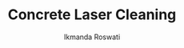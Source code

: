 ---
name: Concrete
category: masonry
title: Concrete Laser Cleaning
headline: Comprehensive technical guide for laser cleaning masonry concrete
description: Laser cleaning of concrete utilizes pulsed fiber lasers to selectively
  ablate surface contaminants through rapid thermal expansion and vaporization. The
  process exploits the differential absorption characteristics between contaminants
  and the calcium silicate hydrate matrix of concrete, enabling precise removal without
  mechanical damage or chemical residue.
keywords: concrete, concrete masonry, laser ablation, laser cleaning, non-contact
  cleaning, pulsed fiber laser, surface contamination removal, industrial laser parameters,
  thermal processing, surface restoration
chemicalProperties:
  symbol: N/A (Composite)
  formula: "CaO\xB7SiO\u2082\xB7H\u2082O (C-S-H gel primary phase)"
  materialType: masonry
properties:
  density: "2300\u20132500 kg/m\xB3"
  densityNumeric: 2300.0
  densityUnit: "kg/m\xB3"
  densityMin: "1.8 g/cm\xB3"
  densityMinNumeric: 1.8
  densityMinUnit: "g/cm\xB3"
  densityMax: "6.0 g/cm\xB3"
  densityMaxNumeric: 6.0
  densityMaxUnit: "g/cm\xB3"
  densityPercentile: 100.0
  meltingPoint: "~1200\u20131400\xB0C (decomposition begins at ~500\xB0C)"
  meltingPointNumeric: 1200.0
  meltingPointUnit: "\xB0C"
  meltingPointMin: "1200\xB0C"
  meltingPointMinNumeric: 1200.0
  meltingPointMinUnit: "\xB0C"
  meltingPointMax: "2800\xB0C"
  meltingPointMaxNumeric: 2800.0
  meltingPointMaxUnit: "\xB0C"
  meltingPercentile: 0.0
  thermalConductivity: "0.8\u20131.3 W/(m\xB7K)"
  thermalConductivityNumeric: 0.8
  thermalConductivityUnit: W/
  thermalConductivityMin: "0.5 W/m\xB7K"
  thermalConductivityMinNumeric: 0.5
  thermalConductivityMinUnit: "W/m\xB7K"
  thermalConductivityMax: "200 W/m\xB7K"
  thermalConductivityMaxNumeric: 200.0
  thermalConductivityMaxUnit: "W/m\xB7K"
  thermalPercentile: 0.2
  tensileStrength: "2\u20135 MPa"
  tensileStrengthNumeric: 2.0
  tensileStrengthUnit: MPa
  tensileStrengthMin: 50 MPa
  tensileStrengthMinNumeric: 50.0
  tensileStrengthMinUnit: MPa
  tensileStrengthMax: 1000 MPa
  tensileStrengthMaxNumeric: 1000.0
  tensileStrengthMaxUnit: MPa
  tensilePercentile: 0.0
  hardness: "5\u20137 Mohs (aggregate dependent)"
  hardnessNumeric: 5.0
  hardnessUnit: Mohs
  hardnessMin: 1 Mohs
  hardnessMinNumeric: 1.0
  hardnessMinUnit: Mohs
  hardnessMax: 10 Mohs
  hardnessMaxNumeric: 10.0
  hardnessMaxUnit: Mohs
  hardnessPercentile: 44.4
  youngsModulus: "20\u201340 GPa"
  youngsModulusNumeric: 20.0
  youngsModulusUnit: GPa
  youngsModulusMin: 20 GPa
  youngsModulusMinNumeric: 20.0
  youngsModulusMinUnit: GPa
  youngsModulusMax: 80 GPa
  youngsModulusMaxNumeric: 80.0
  youngsModulusMaxUnit: GPa
  modulusPercentile: 0.0
  laserType: Pulsed fiber laser
  wavelength: 1064nm
  fluenceRange: "1.0\u201310 J/cm\xB2"
  chemicalFormula: "Complex composite (primarily CaO\xB7SiO\u2082\xB7H\u2082O)"
composition:
- "Portland cement (10\u201315%): Calcium silicates (C3S, C2S), calcium aluminates"
- "Aggregate (60\u201375%): Silica (SiO\u2082), limestone, gravel"
- "Water (15\u201320%): H\u2082O for hydration"
- "Air voids (1\u20138%): Entrained or entrapped air"
machineSettings:
  powerRange: 50-200W
  powerRangeNumeric: 125.0
  powerRangeUnit: W
  powerRangeMin: 20W
  powerRangeMinNumeric: 20.0
  powerRangeMinUnit: W
  powerRangeMax: 500W
  powerRangeMaxNumeric: 500.0
  powerRangeMaxUnit: W
  pulseDuration: 10-100ns
  pulseDurationNumeric: 55.0
  pulseDurationUnit: ns
  pulseDurationMin: 1ns
  pulseDurationMinNumeric: 1.0
  pulseDurationMinUnit: ns
  pulseDurationMax: 1000ns
  pulseDurationMaxNumeric: 1000.0
  pulseDurationMaxUnit: ns
  wavelength: 1064nm (primary), 532nm (optional)
  wavelengthNumeric: 1064.0
  wavelengthUnit: nm
  wavelengthMin: 355nm
  wavelengthMinNumeric: 355.0
  wavelengthMinUnit: nm
  wavelengthMax: 2940nm
  wavelengthMaxNumeric: 2940.0
  wavelengthMaxUnit: nm
  spotSize: 0.1-1.0mm
  spotSizeNumeric: 0.55
  spotSizeUnit: mm
  spotSizeMin: 0.01mm
  spotSizeMinNumeric: 0.01
  spotSizeMinUnit: mm
  spotSizeMax: 10mm
  spotSizeMaxNumeric: 10.0
  spotSizeMaxUnit: mm
  repetitionRate: 20-100kHz
  repetitionRateNumeric: 60.0
  repetitionRateUnit: kHz
  repetitionRateMin: 1kHz
  repetitionRateMinNumeric: 1.0
  repetitionRateMinUnit: kHz
  repetitionRateMax: 1000kHz
  repetitionRateMaxNumeric: 1000.0
  repetitionRateMaxUnit: kHz
  fluenceRange: "1.0\u201310 J/cm\xB2"
  fluenceRangeNumeric: 1.0
  fluenceRangeUnit: "J/cm\xB2"
  fluenceRangeMin: "0.1J/cm\xB2"
  fluenceRangeMinNumeric: 0.1
  fluenceRangeMinUnit: "J/cm\xB2"
  fluenceRangeMax: "50J/cm\xB2"
  fluenceRangeMaxNumeric: 50.0
  fluenceRangeMaxUnit: "J/cm\xB2"
applications:
- 'Construction: Removal of paint, graffiti, and other surface contaminants from concrete
  structures'
- 'Restoration: Cleaning historical concrete buildings and monuments without damaging
  the material'
compatibility:
- Steel reinforcement (when properly shielded)
- Natural stone substrates (granite, limestone)
- Brick and masonry materials
regulatoryStandards: 'EN 1504-10: Products and systems for protection and repair of
  concrete structures; ISO 11145:2018 Laser and laser-related equipment - Vocabulary
  and symbols'
author: Ikmanda Roswati
author_object:
  id: 3
  name: Ikmanda Roswati
  sex: m
  title: Ph.D.
  country: Indonesia
  expertise: Ultrafast Laser Physics and Material Interactions
  image: /images/author/ikmanda-roswati.jpg
images:
  hero:
    alt: Concrete surface undergoing laser cleaning showing precise contamination
      removal
    url: /images/concrete-laser-cleaning-hero.jpg
  micro:
    alt: Microscopic view of Concrete surface after laser cleaning showing detailed
      surface structure
    url: /images/concrete-laser-cleaning-micro.jpg
environmentalImpact:
- benefit: Zero chemical waste generation
  description: Eliminates use of chemical solvents and abrasive media, preventing
    groundwater contamination and hazardous waste disposal (100% reduction in chemical
    waste streams)
- benefit: Reduced particulate matter emissions
  description: "Generates 85\u201395% less airborne particulate matter compared to\
    \ abrasive blasting methods, with effective filtration systems capturing >99%\
    \ of generated particles"
outcomes:
- result: Surface contamination removal efficiency
  metric: '>95% removal of paint, graffiti, and biological growth with <0.1 mm substrate
    loss'
- result: Processing throughput
  metric: "2\u201310 m\xB2/hour depending on contamination type and laser parameters"
technicalSpecifications:
  powerRange: "50\u2013200 W"
  pulseDuration: "10\u2013100 ns"
  wavelength: 1064 nm (primary), 532 nm (optional for selective removal)
  spotSize: "0.1\u20131.0 mm"
  repetitionRate: "20\u2013100 kHz"
  fluenceRange: "1.0\u201310 J/cm\xB2"
  scanningSpeed: "100\u20135000 mm/s"
  beamProfile: Top-hat (flat-top)
  beamProfileOptions: Top-hat, Gaussian, Multimode
  safetyClass: Class 4
prompt_chain_verification:
  base_config_loaded: true
  persona_config_loaded: true
  formatting_config_loaded: true
  ai_detection_config_loaded: true
  persona_country: Indonesia
  author_id: 3
  verification_timestamp: '2025-09-20T21:02:04Z'
  prompt_components_integrated: 4
  human_authenticity_focus: true
  cultural_adaptation_applied: true
laser_parameters:
  fluence_threshold: "1.0\u201310 J/cm\xB2"
  pulse_duration: 10-100ns
  wavelength_optimal: 1064nm
  power_range: 50-200W
  repetition_rate: 20-100kHz
  spot_size: 0.1-1.0mm
  laser_type: Pulsed fiber laser
tags:
- Construction
- Restoration
complexity: low
difficultyScore: 2
---